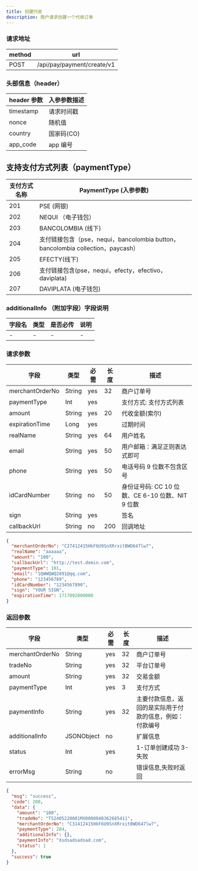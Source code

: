 ```yaml
---
title: 创建代收
description: 商户请求创建一个代收订单
---
```


### 请求地址

| method | url                        |
| ------ | -------------------------- |
| POST   | /api/pay/payment/create/v1 |

### 头部信息（header）

| header 参数 | 入参参数描述 |
| ----------- | ------------ |
| timestamp   | 请求时间戳   |
| nonce       | 随机值       |
| country     | 国家码(CO)   |
| app_code    | app 编号     |

## 支持支付方式列表（paymentType）

| 支付方式名称 | PaymentType (入参参数)                                                          |
| ------------ | ------------------------------------------------------------------------------- |
| 201          | PSE (网银)                                                                      |
| 202          | NEQUI （电子钱包）                                                              |
| 203          | BANCOLOMBIA (线下)                                                              |
| 204          | 支付链接包含（pse，nequi，bancolombia button，bancolombia collection，paycash） |
| 205          | EFECTY(线下)                                                                    |
| 206          | 支付链接包含(pse，nequi，efecty，efectivo，daviplata)                           |
| 207          | DAVIPLATA (电子钱包)                                                            |

### additionalInfo （附加字段）字段说明

| 字段名 | 类型 | 是否必传 | 说明 |
| ------ | ---- | -------- | ---- |
| -      | -    | -        | -    |

### 请求参数

| 字段            | 类型   | 必需 | 长度  | 描述                                 |
| --------------- | ------ | ---- |-----|------------------------------------|
| merchantOrderNo | String | yes  | 32  | 商户订单号                              |
| paymentType     | Int    | yes  |     | 支付方式: 支付方式列表                       |
| amount          | String | yes  | 20  | 代收金额(索尔)                           |
| expirationTime  | Long   | yes  |     | 过期时间                               |
| realName        | String | yes  | 64  | 用户姓名           |
| email           | String | yes  | 50  | 用户邮箱：满足正则表达式即可                     |
| phone           | String | yes  | 50  | 电话号码 9 位数不包含区号                     |
| idCardNumber    | String | no   | 50  | 身份证号码: CC 10 位数、CE 6-10 位数、NIT 9 位数 |
| sign            | String | yes  |     | 签名                                 |
| callbackUrl     | String | no   | 200 | 回调地址                               |

```json title="请求示例"
{
  "merchantOrderNo": "C27412415HkF6U9SnXRrxitBWD647lw7",
  "realName": "aaaaaa",
  "amount": "100",
  "callbackUrl": "http://test.domin.com",
  "paymentType": 101,
  "email": "1QWWQWQ2891@qq.com",
  "phone": "123456789",
  "idCardNumber": "1234567890",
  "sign": "YOUR SIGN",
  "expirationTime": 1717092000000
}
```

### 返回参数

| 字段            | 类型       | 必需 | 长度 | 描述                                                     |
| --------------- | ---------- | ---- | ---- | -------------------------------------------------------- |
| merchantOrderNo | String     | yes  | 32   | 商户订单号                                               |
| tradeNo         | String     | yes  | 32   | 平台订单号                                               |
| amount          | String     | yes  | 32   | 交易金额                                                 |
| paymentType     | Int        | yes  | 3    | 支付方式                                                 |
| paymentInfo     | String     | yes  | 32   | 主要付款信息，返回的是实际用于付款的信息，例如：付款编号 |
| additionalInfo  | JSONObject | no   |      | 扩展信息                                                 |
| status          | Int        | yes  |      | 1-订单创建成功 3-失败                                    |
| errorMsg        | String     | no   |      | 错误信息,失败时返回                                      |

```json
{
  "msg": "success",
  "code": 200,
  "data": {
    "amount": "100",
    "tradeNo": "TS2405220001MX0000048362685411",
    "merchantOrderNo": "C31412415HkF6U9SnXRrxitBWD647lw7",
    "paymentType": 204,
    "additionalInfo": {},
    "paymentInfo": "Xsdsadsadsad.com",
    "status": 1
  },
  "success": true
}
```
